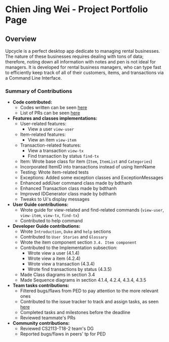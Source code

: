 # Chien Jing Wei - Project Portfolio Page

## Overview

Upcycle is a perfect desktop app dedicate to managing rental businesses. The nature of these businesses
requires dealing with tons of data; therefore, noting down all information with notes and pen is not ideal for managers.
It is developed for rental business managers, who can type fast to efficiently keep track of all of their customers, items,
and transactions via a Command Line Interface.

### Summary of Contributions
+ **Code contributed:** 
    + Codes written can be seen [here](https://nus-cs2113-ay2223s1.github.io/tp-dashboard/?search=w12&sort=groupTitle&sortWithin=title&timeframe=commit&mergegroup=&groupSelect=groupByRepos&breakdown=true&checkedFileTypes=docs~functional-code~test-code~other&since=2022-09-16&tabOpen=true&tabType=zoom&zFR=false&zA=jingwei55&zR=AY2223S1-CS2113-W12-1%2Ftp%5Bmaster%5D&zACS=176.27155172413794&zS=2022-09-16&zFS=w12&zU=2022-11-06&zMG=false&zFTF=commit&zFGS=groupByRepos)
    + List of PRs can be seen [here]([https://github.com/AY2223S1-CS2113-W12-1/tp/pulls?q=is%3Apr+author%3A%40me+is%3Aclosed](https://github.com/AY2223S1-CS2113-W12-1/tp/pulls?q=is%3Apr+author%3A%40me+is%3Aclosed))
+ **Features and classes implementations:**
    + User-related features: 
        + View a user `view-user`
    + Item-related features:
        + View an item `view-item`
    + Transaction-related features: 
        + View a transaction `view-tx`
        + Find transaction by status `find-tx`
    + Item: Wrote base class for item (`Item`, `ItemList` and `Categories`) 
    + Incorporated ItemID into transactions instead of using ItemName
    + Testing: Wrote item-related tests
    + Exceptions: Added some exception classes and ExceptionMessages
    + Enhanced addUser command class made by bdthanh
    + Enhanced Transaction class made by bdthanh
    + Improved IDGenerator class made by bdthanh
    + Tweaks to Ui's display messages
+ **User Guide contributions:**
    + Wrote guide for view-related and find-related commands (`view-user`, `view-item`, `view-tx`, `find-tx`)
    + Contributed to help command
+ **Developer Guide contributions:**
    + Wrote `Introduction`, `Duke` and `help` sections
    + Contributed to `User Stories` and `Glossary` 
    + Wrote the item component section `3.4. Item component`
    + Contributed to the Implementation subsection:
      + Wrote view a user (4.1.4)
      + Wrote view a item (4.2.4)
      + Wrote view a transaction (4.3.4)
      + Wrote find transactions by status (4.3.5)
    + Made Class diagrams in section 3.4
    + Made Sequence diagrams in section 4.1.4, 4.2.4, 4.3.4, 4.3.5
+ **Team tasks contributions:**
    + Filtered bugs/flaws from PED to pay attention to the more relevant ones
    + Contributed to the issue tracker to track and assign tasks, as seen [here](https://github.com/AY2223S1-CS2113-W12-1/tp/issues?q=is%3Aissue+author%3A%40me+is%3Aclosed) 
    + Completed tasks and milestones before the deadline
    + Reviewed teammate's PRs
+ **Community contributions:**
    + Reviewed CS2113-T18-2 team's DG
    + Reported bugs/flaws in peers' tp for PED
